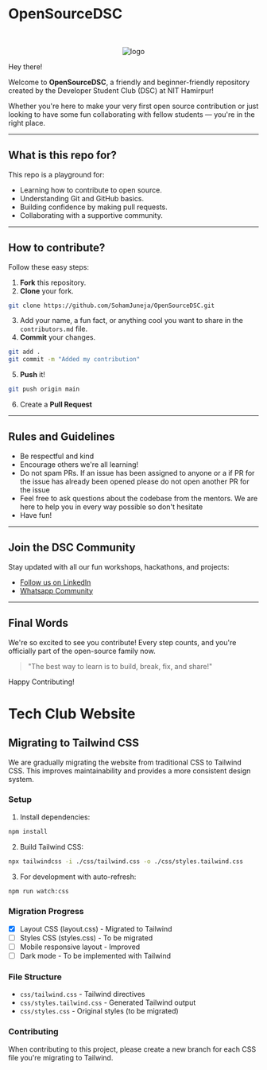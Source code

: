 # OpenSourceDSC

<br>

<p align="center">
    <img src="https://gdscjgec.github.io/assets/logo.png" alt="logo">
</p>
Hey there!

Welcome to **OpenSourceDSC**, a friendly and beginner-friendly repository created by the Developer Student Club (DSC) at NIT Hamirpur!

Whether you're here to make your very first open source contribution or just looking to have some fun collaborating with fellow students — you're in the right place.

---

## What is this repo for?

This repo is a playground for:

- Learning how to contribute to open source.
- Understanding Git and GitHub basics.
- Building confidence by making pull requests.
- Collaborating with a supportive community.

---

## How to contribute?

Follow these easy steps:

1. **Fork** this repository.
2. **Clone** your fork.

```bash
git clone https://github.com/SohamJuneja/OpenSourceDSC.git
```

3. Add your name, a fun fact, or anything cool you want to share in the `contributors.md` file.
4. **Commit** your changes.

```bash
git add .
git commit -m "Added my contribution"
```

5. **Push** it!

```bash
git push origin main
```

6. Create a **Pull Request**

---

## Rules and Guidelines

- Be respectful and kind
- Encourage others we're all learning!
- Do not spam PRs. If an issue has been assigned to anyone or a if PR for the issue has already been opened please do not open another PR for the issue
- Feel free to ask questions about the codebase from the mentors. We are here to help you in every way possible so don't hesitate
- Have fun!

---

## Join the DSC Community

Stay updated with all our fun workshops, hackathons, and projects:

- [Follow us on LinkedIn](https://www.linkedin.com/company/dsc-nit-hamirpur/)
- [Whatsapp Community](https://chat.whatsapp.com/InWuiwmPzEE8qh3XUYUWLY)

---

## Final Words

We're so excited to see you contribute! Every step counts, and you're officially part of the open-source family now.

> "The best way to learn is to build, break, fix, and share!"

Happy Contributing!

# Tech Club Website

## Migrating to Tailwind CSS

We are gradually migrating the website from traditional CSS to Tailwind CSS. This improves maintainability and provides a more consistent design system.

### Setup

1. Install dependencies:
```bash
npm install
```

2. Build Tailwind CSS:
```bash
npx tailwindcss -i ./css/tailwind.css -o ./css/styles.tailwind.css
```

3. For development with auto-refresh:
```bash
npm run watch:css
```

### Migration Progress

- [x] Layout CSS (layout.css) - Migrated to Tailwind
- [ ] Styles CSS (styles.css) - To be migrated
- [ ] Mobile responsive layout - Improved
- [ ] Dark mode - To be implemented with Tailwind

### File Structure

- `css/tailwind.css` - Tailwind directives
- `css/styles.tailwind.css` - Generated Tailwind output
- `css/styles.css` - Original styles (to be migrated)

### Contributing

When contributing to this project, please create a new branch for each CSS file you're migrating to Tailwind.
